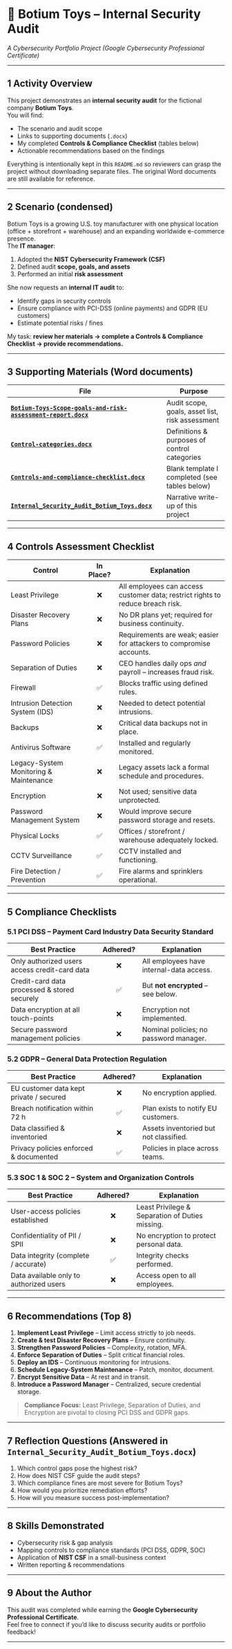 # 🎯 Botium Toys – Internal Security Audit  
*A Cybersecurity Portfolio Project (Google Cybersecurity Professional Certificate)*

---

## 1  Activity Overview  

This project demonstrates an **internal security audit** for the fictional company **Botium Toys**.  
You will find:

* The scenario and audit scope  
* Links to supporting documents (`.docx`)  
* My completed **Controls & Compliance Checklist** (tables below)  
* Actionable recommendations based on the findings  

Everything is intentionally kept in this `README.md` so reviewers can grasp the project without downloading separate files. The original Word documents are still available for reference.

---

## 2  Scenario (condensed)

Botium Toys is a growing U.S. toy manufacturer with one physical location (office + storefront + warehouse) and an expanding worldwide e-commerce presence.  
The **IT manager**:

1. Adopted the **NIST Cybersecurity Framework (CSF)**  
2. Defined audit **scope, goals, and assets**  
3. Performed an initial **risk assessment**  

She now requests an **internal IT audit** to:

* Identify gaps in security controls  
* Ensure compliance with PCI-DSS (online payments) and GDPR (EU customers)  
* Estimate potential risks / fines  

My task: **review her materials → complete a Controls & Compliance Checklist → provide recommendations.**

---

## 3  Supporting Materials (Word documents)

| File | Purpose |
|------|---------|
| **[`Botium-Toys-Scope-goals-and-risk-assessment-report.docx`](./Botium-Toys-Scope-goals-and-risk-assessment-report.docx)** | Audit scope, goals, asset list, risk assessment |
| **[`Control-categories.docx`](./Control-categories.docx)** | Definitions & purposes of control categories |
| **[`Controls-and-compliance-checklist.docx`](./Controls-and-compliance-checklist.docx)** | Blank template I completed (see tables below) |
| **[`Internal_Security_Audit_Botium_Toys.docx`](./Internal_Security_Audit_Botium_Toys.docx)** | Narrative write-up of this project |

---

## 4  Controls Assessment Checklist

| Control | In Place? | Explanation |
|---------|:--------:|------------|
| Least Privilege | ❌ | All employees can access customer data; restrict rights to reduce breach risk. |
| Disaster Recovery Plans | ❌ | No DR plans yet; required for business continuity. |
| Password Policies | ❌ | Requirements are weak; easier for attackers to compromise accounts. |
| Separation of Duties | ❌ | CEO handles daily ops *and* payroll – increases fraud risk. |
| Firewall | ✅ | Blocks traffic using defined rules. |
| Intrusion Detection System (IDS) | ❌ | Needed to detect potential intrusions. |
| Backups | ❌ | Critical data backups not in place. |
| Antivirus Software | ✅ | Installed and regularly monitored. |
| Legacy-System Monitoring & Maintenance | ❌ | Legacy assets lack a formal schedule and procedures. |
| Encryption | ❌ | Not used; sensitive data unprotected. |
| Password Management System | ❌ | Would improve secure password storage and resets. |
| Physical Locks | ✅ | Offices / storefront / warehouse adequately locked. |
| CCTV Surveillance | ✅ | CCTV installed and functioning. |
| Fire Detection / Prevention | ✅ | Fire alarms and sprinklers operational. |

---

## 5  Compliance Checklists

### 5.1  PCI DSS – Payment Card Industry Data Security Standard

| Best Practice | Adhered? | Explanation |
|---------------|:-------:|------------|
| Only authorized users access credit-card data | ❌ | All employees have internal-data access. |
| Credit-card data processed & stored securely | ✅ | But **not encrypted** – see below. |
| Data encryption at all touch-points | ❌ | Encryption not implemented. |
| Secure password management policies | ❌ | Nominal policies; no password manager. |

### 5.2  GDPR – General Data Protection Regulation

| Best Practice | Adhered? | Explanation |
|---------------|:-------:|------------|
| EU customer data kept private / secured | ❌ | No encryption applied. |
| Breach notification within 72 h | ✅ | Plan exists to notify EU customers. |
| Data classified & inventoried | ❌ | Assets inventoried but not classified. |
| Privacy policies enforced & documented | ✅ | Policies in place across teams. |

### 5.3  SOC 1 & SOC 2 – System and Organization Controls

| Best Practice | Adhered? | Explanation |
|---------------|:-------:|------------|
| User-access policies established | ❌ | Least Privilege & Separation of Duties missing. |
| Confidentiality of PII / SPII | ❌ | No encryption to protect personal data. |
| Data integrity (complete / accurate) | ✅ | Integrity checks performed. |
| Data available only to authorized users | ❌ | Access open to all employees. |

---

## 6  Recommendations (Top 8)

1. **Implement Least Privilege** – Limit access strictly to job needs.  
2. **Create & test Disaster Recovery Plans** – Ensure continuity.  
3. **Strengthen Password Policies** – Complexity, rotation, MFA.  
4. **Enforce Separation of Duties** – Split critical financial roles.  
5. **Deploy an IDS** – Continuous monitoring for intrusions.  
6. **Schedule Legacy-System Maintenance** – Patch, monitor, document.  
7. **Encrypt Sensitive Data** – At rest and in transit.  
8. **Introduce a Password Manager** – Centralized, secure credential storage.

> **Compliance Focus:** Least Privilege, Separation of Duties, and Encryption are pivotal to closing PCI DSS and GDPR gaps.

---

## 7  Reflection Questions (Answered in `Internal_Security_Audit_Botium_Toys.docx`)

1. Which control gaps pose the highest risk?  
2. How does NIST CSF guide the audit steps?  
3. Which compliance fines are most severe for Botium Toys?  
4. How would you prioritize remediation efforts?  
5. How will you measure success post-implementation?

---

## 8  Skills Demonstrated

* Cybersecurity risk & gap analysis  
* Mapping controls to compliance standards (PCI DSS, GDPR, SOC)  
* Application of **NIST CSF** in a small-business context  
* Written reporting & recommendations  

---

## 9  About the Author

This audit was completed while earning the **Google Cybersecurity Professional Certificate**.  
Feel free to connect if you’d like to discuss security audits or portfolio feedback!

---
